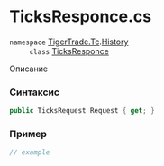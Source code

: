 
# TicksResponce.cs
`namespace` [TigerTrade.Tc](../../../../TigerTrade.Tc.md).[History](../../../../TigerTrade.Tc/History.md)  
&nbsp;&nbsp;&nbsp;&nbsp;&nbsp;&nbsp;&nbsp;&nbsp;&nbsp;`class` [TicksResponce](../../TicksResponce.cs.md)

Описание

### Синтаксис
```csharp
public TicksRequest Request { get; }
```
### Пример  
```csharp
// example
```
